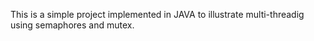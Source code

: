 This is a simple project implemented in JAVA to illustrate multi-threadig using semaphores and mutex.
